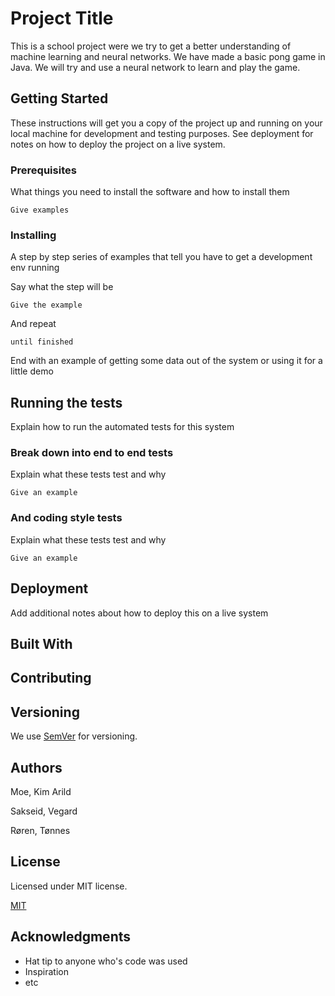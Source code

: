 # Project Title

This is a school project were we try to get a better understanding of machine learning and neural networks.
We have made a basic pong game in Java. We will try and use a neural network to learn and play the game.

## Getting Started

These instructions will get you a copy of the project up and running on your local machine for development and testing purposes. See deployment for notes on how to deploy the project on a live system.

### Prerequisites

What things you need to install the software and how to install them

```
Give examples
```

### Installing

A step by step series of examples that tell you have to get a development env running

Say what the step will be

```
Give the example
```

And repeat

```
until finished
```

End with an example of getting some data out of the system or using it for a little demo

## Running the tests

Explain how to run the automated tests for this system

### Break down into end to end tests

Explain what these tests test and why

```
Give an example
```

### And coding style tests

Explain what these tests test and why

```
Give an example
```

## Deployment

Add additional notes about how to deploy this on a live system

## Built With



## Contributing



## Versioning

We use [SemVer](http://semver.org/) for versioning. 

## Authors

Moe, Kim Arild

Sakseid, Vegard

Røren, Tønnes

## License

Licensed under MIT license. 

[MIT](https://opensource.org/licenses/MIT)


## Acknowledgments

* Hat tip to anyone who's code was used
* Inspiration
* etc
